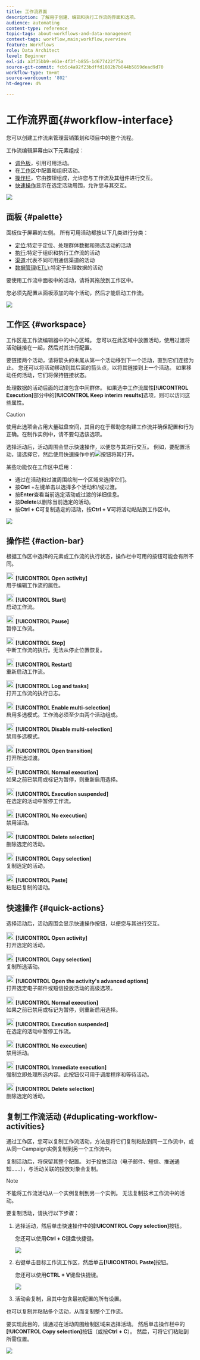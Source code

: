 ```yaml
---
title: 工作流界面
description: 了解用于创建、编辑和执行工作流的界面和选项。
audience: automating
content-type: reference
topic-tags: about-workflows-and-data-management
context-tags: workflow,main;workflow,overview
feature: Workflows
role: Data Architect
level: Beginner
exl-id: a3f35bb9-e61e-4f3f-b855-1d677422f75a
source-git-commit: fcb5c4a92f23bdffd1082b7b044b5859dead9d70
workflow-type: tm+mt
source-wordcount: '802'
ht-degree: 4%

---
```


# 工作流界面{#workflow-interface}

您可以创建工作流来管理营销策划和项目中的整个流程。

工作流编辑屏幕由以下元素组成：

* [调色板](#palette)，引用可用活动。
* 在[工作区](#workspace)中配置和组织活动。
* [操作栏](#action-bar)，它由按钮组成，允许您与工作流及其组件进行交互。
* [快速操作](#quick-actions)显示在选定活动周围，允许您与其交互。

![](assets/wkf_overview.png)

## 面板 {#palette}

面板位于屏幕的左侧。 所有可用活动都按以下几类进行分类：

* [定位](../../automating/using/about-targeting-activities.md):特定于定位、处理群体数据和筛选活动的活动
* [执行](../../automating/using/about-execution-activities.md):特定于组织和执行工作流的活动
* [渠道](../../automating/using/about-channel-activities.md):代表不同可用通信渠道的活动
* [数据管理(ETL)](../../automating/using/about-data-management-activities.md):特定于处理数据的活动

要使用工作流中面板中的活动，请将其拖放到工作区中。

您必须先配置从面板添加的每个活动，然后才能启动工作流。

![](assets/workflow_palette.png)

## 工作区 {#workspace}

工作区是工作流编辑器中的中心区域。 您可以在此区域中放置活动，使用过渡将活动链接在一起，然后对其进行配置。

要链接两个活动，请将箭头的末尾从第一个活动移到下一个活动，直到它们连接为止。 您还可以将活动移动到其后面的箭头点，以将其链接到上一个活动。 如果移动任何活动，它们将保持链接状态。

处理数据的活动后面的过渡包含中间群体。 如果选中工作流属性&#x200B;**[!UICONTROL Execution]**&#x200B;部分中的&#x200B;**[!UICONTROL Keep interim results]**&#x200B;选项，则可以访问这些属性。

>[!CAUTION]
>
>使用此选项会占用大量磁盘空间，其目的在于帮助您构建工作流并确保配置和行为正确。在制作实例中，请不要勾选该选项。


选择活动后，活动周围会显示快速操作，以便您与其进行交互。 例如，要配置活动，请选择它，然后使用快速操作中的![](assets/edit_darkgrey-24px_table.png)按钮将其打开。

某些功能仅在工作区中启用：

* 通过在活动和过渡周围绘制一个区域来选择它们。
* 按&#x200B;**Ctrl** +左键单击以选择多个活动和/或过渡。
* 按&#x200B;**Enter**&#x200B;查看当前选定活动或过渡的详细信息。
* 按&#x200B;**Delete**&#x200B;以删除当前选定的活动。
* 按&#x200B;**Ctrl + C**&#x200B;可复制选定的活动，按&#x200B;**Ctrl + V**&#x200B;可将活动粘贴到工作区中。

![](assets/workflow_workspace.png)

## 操作栏 {#action-bar}

根据工作区中选择的元素或工作流的执行状态，操作栏中可用的按钮可能会有所不同。

<img height="21px" src="assets/edit_darkgrey-24px.png" /> **[!UICONTROL Open activity]**<br/>用于编辑工作流的属性。

<img height="21px" src="assets/play_darkgrey-24px_table.png" /> **[!UICONTROL Start]**<br/>启动工作流。

<img height="21px" src="assets/pause_darkgrey-24px_table.png" /> **[!UICONTROL Pause]**<br/>暂停工作流。

<img height="21px" src="assets/stop_darkgrey-24px_table.png" /> **[!UICONTROL Stop]**<br/>中断工作流的执行。无法从停止位置恢复。

<img height="21px" src="assets/pauseplay_darkgrey-24px_table.png" /> **[!UICONTROL Restart]**<br/>重新启动工作流。

<img height="21px" src="assets/printpreview_darkgrey-24px_table.png" /> **[!UICONTROL Log and tasks]**<br/>打开工作流的执行日志。

<img height="21px" src="assets/checkcircle_darkgrey-24px_table.png" /> **[!UICONTROL Enable multi-selection]**<br/>启用多选模式。工作流必须至少由两个活动组成。

<img height="21px" src="assets/closecircle_darkgrey-24px_table.png" /> **[!UICONTROL Disable multi-selection]**<br/>禁用多选模式。<br />

<img height="21px" src="assets/targeted.png" /> **[!UICONTROL Open transition]**<br/>打开所选过渡。<br />

<img height="21px" src="assets/check_darkgrey-24px_table.png" />  **[!UICONTROL Normal execution]**<br/>如果之前已禁用或标记为暂停，则重新启用选择。<br />

<img height="21px" src="assets/check_pause_darkgrey-24px_table.png" /> **[!UICONTROL Execution suspended]**<br/>在选定的活动中暂停工作流。<br />

<img height="21px" src="assets/checkdisable.png" /> **[!UICONTROL No execution]**<br/>禁用活动。<br />

<img height="21px" src="assets/delete_darkgrey-24px_table.png" /> **[!UICONTROL Delete selection]**<br/>删除选定的活动。<br />

<img height="21px" src="assets/copy_24px.png" /> **[!UICONTROL Copy selection]**<br/>复制选定的活动。

<img height="21px" src="assets/paste_24px.png" /> **[!UICONTROL Paste]**<br/>粘贴已复制的活动。

## 快速操作 {#quick-actions}

选择活动后，活动周围会显示快速操作按钮，以便您与其进行交互。

<img height="21px" src="assets/edit_darkgrey-24px.png" /> **[!UICONTROL Open activity]**<br/>打开选定的活动。

<img height="21px" src="assets/copy_24px.png" /> **[!UICONTROL Copy selection]**<br/>复制所选活动。

<img height="21px" src="assets/wkf_dlv_act_params_icon.png" /> **[!UICONTROL Open the activity's advanced options]**<br/>打开选定电子邮件或短信投放活动的高级选项。

<img height="21px" src="assets/check_darkgrey-24px_table.png" /> **[!UICONTROL Normal execution]**<br/>如果之前已禁用或标记为暂停，则重新启用选择。

<img height="21px" src="assets/check_pause_darkgrey-24px_table.png" /> **[!UICONTROL Execution suspended]**<br/>在选定的活动中暂停工作流。

<img height="21px" src="assets/checkdisable.png" /> **[!UICONTROL No execution]**<br/>禁用活动。

<img height="21px" src="assets/pending_darkgrey-24px_table.png" /> **[!UICONTROL Immediate execution]**<br/>强制立即处理所选内容。此按钮仅可用于<span class="uicontrol">调度程序</span>和<span class="uicontrol">等待</span>活动。

<img height="21px" src="assets/delete_darkgrey-24px_table.png" /> **[!UICONTROL Delete selection]**<br/>删除选定的活动。

## 复制工作流活动 {#duplicating-workflow-activities}

通过工作区，您可以复制工作流活动，方法是将它们复制粘贴到同一工作流中，或从同一Campaign实例复制到另一个工作流中。

复制活动后，将保留其整个配置。 对于投放活动（电子邮件、短信、推送通知……），与活动关联的投放对象会复制。

>[!NOTE]
>
>不能将工作流活动从一个实例复制到另一个实例。 无法复制技术工作流中的活动。

要复制活动，请执行以下步骤：

1. 选择活动，然后单击快速操作中的&#x200B;**[!UICONTROL Copy selection]**&#x200B;按钮。

   您还可以使用&#x200B;**Ctrl + C**&#x200B;键盘快捷键。

   ![](assets/wkf_copypaste1.png)

1. 右键单击目标工作流工作区，然后单击&#x200B;**[!UICONTROL Paste]**&#x200B;按钮。

   您还可以使用&#x200B;**CTRL + V**&#x200B;键盘快捷键。

   ![](assets/wkf_copypaste2.png)

1. 活动会复制，且其中包含最初配置的所有设置。

也可以复制并粘贴多个活动，从而复制整个工作流。

要实现此目的，请通过在活动周围绘制区域来选择活动。 然后单击操作栏中的&#x200B;**[!UICONTROL Copy selection]**&#x200B;按钮（或按&#x200B;**Ctrl + C**）。 然后，可将它们粘贴到所需位置。

![](assets/wkf_copypaste3.png)
